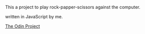 This a project to play rock-papper-scissors against the computer.

written in JavaScript by me.

[The Odin Project](theodinproject.com)